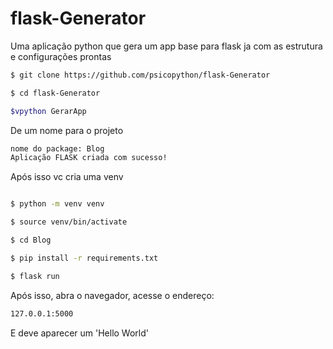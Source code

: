 # flask-Generator
Uma aplicação python que gera um app base para flask ja com as estrutura e configurações prontas

```sh
$ git clone https://github.com/psicopython/flask-Generator

$ cd flask-Generator

$vpython GerarApp

```

De um nome para o projeto

```sh
nome do package: Blog
Aplicação FLASK criada com sucesso!
```
Após isso vc cria uma venv
```sh

$ python -m venv venv

$ source venv/bin/activate

$ cd Blog

$ pip install -r requirements.txt

$ flask run

```
Após isso, abra o navegador, acesse o endereço:
```sh
127.0.0.1:5000
```
E deve aparecer um 'Hello World'

